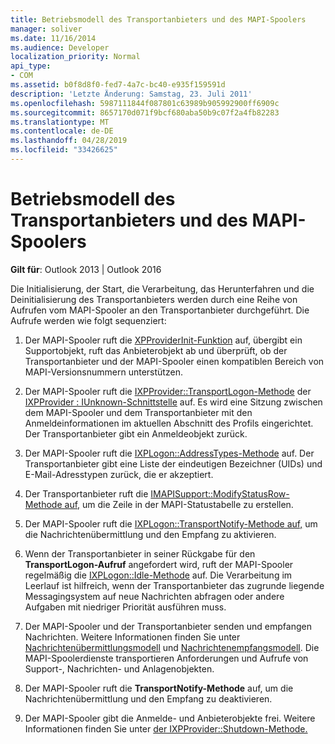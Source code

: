 ```yaml
---
title: Betriebsmodell des Transportanbieters und des MAPI-Spoolers
manager: soliver
ms.date: 11/16/2014
ms.audience: Developer
localization_priority: Normal
api_type:
- COM
ms.assetid: b0f8d8f0-fed7-4a7c-bc40-e935f159591d
description: 'Letzte Änderung: Samstag, 23. Juli 2011'
ms.openlocfilehash: 5987111844f087801c63989b905992900ff6909c
ms.sourcegitcommit: 8657170d071f9bcf680aba50b9c07f2a4fb82283
ms.translationtype: MT
ms.contentlocale: de-DE
ms.lasthandoff: 04/28/2019
ms.locfileid: "33426625"
---
```

# <a name="transport-provider-and-mapi-spooler-operational-model"></a>Betriebsmodell des Transportanbieters und des MAPI-Spoolers

  
  
**Gilt für**: Outlook 2013 | Outlook 2016 
  
Die Initialisierung, der Start, die Verarbeitung, das Herunterfahren und die Deinitialisierung des Transportanbieters werden durch eine Reihe von Aufrufen vom MAPI-Spooler an den Transportanbieter durchgeführt. Die Aufrufe werden wie folgt sequenziert:
  
1. Der MAPI-Spooler ruft die [XPProviderInit-Funktion](xpproviderinit.md) auf, übergibt ein Supportobjekt, ruft das Anbieterobjekt ab und überprüft, ob der Transportanbieter und der MAPI-Spooler einen kompatiblen Bereich von MAPI-Versionsnummern unterstützen. 
    
2. Der MAPI-Spooler ruft die [IXPProvider::TransportLogon-Methode](ixpprovider-transportlogon.md) der [IXPProvider : IUnknown-Schnittstelle](ixpprovideriunknown.md) auf. Es wird eine Sitzung zwischen dem MAPI-Spooler und dem Transportanbieter mit den Anmeldeinformationen im aktuellen Abschnitt des Profils eingerichtet. Der Transportanbieter gibt ein Anmeldeobjekt zurück. 
    
3. Der MAPI-Spooler ruft die [IXPLogon::AddressTypes-Methode](ixplogon-addresstypes.md) auf. Der Transportanbieter gibt eine Liste der eindeutigen Bezeichner (UIDs) und E-Mail-Adresstypen zurück, die er akzeptiert. 
    
4. Der Transportanbieter ruft die [IMAPISupport::ModifyStatusRow-Methode auf,](imapisupport-modifystatusrow.md) um die Zeile in der MAPI-Statustabelle zu erstellen. 
    
5. Der MAPI-Spooler ruft die [IXPLogon::TransportNotify-Methode auf,](ixplogon-transportnotify.md) um die Nachrichtenübermittlung und den Empfang zu aktivieren. 
    
6. Wenn der Transportanbieter in seiner Rückgabe für den **TransportLogon-Aufruf** angefordert wird, ruft der MAPI-Spooler regelmäßig die [IXPLogon::Idle-Methode](ixplogon-idle.md) auf. Die Verarbeitung im Leerlauf ist hilfreich, wenn der Transportanbieter das zugrunde liegende Messagingsystem auf neue Nachrichten abfragen oder andere Aufgaben mit niedriger Priorität ausführen muss. 
    
7. Der MAPI-Spooler und der Transportanbieter senden und empfangen Nachrichten. Weitere Informationen finden Sie unter [Nachrichtenübermittlungsmodell](message-submission-model.md) und [Nachrichtenempfangsmodell](message-reception-model.md). Die MAPI-Spoolerdienste transportieren Anforderungen und Aufrufe von Support-, Nachrichten- und Anlagenobjekten.
    
8. Der MAPI-Spooler ruft die **TransportNotify-Methode** auf, um die Nachrichtenübermittlung und den Empfang zu deaktivieren. 
    
9. Der MAPI-Spooler gibt die Anmelde- und Anbieterobjekte frei. Weitere Informationen finden Sie unter [der IXPProvider::Shutdown-Methode.](ixpprovider-shutdown.md) 
    

